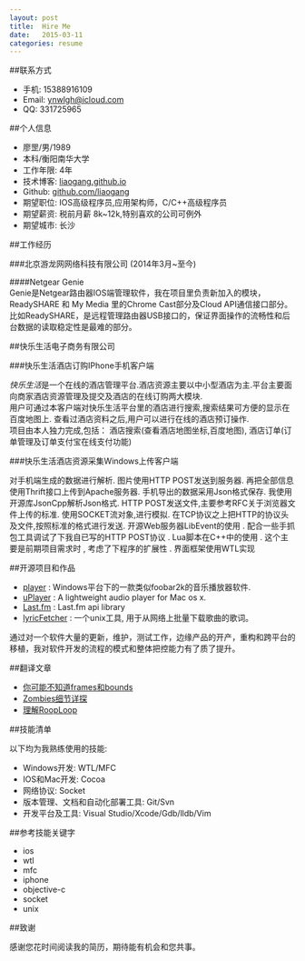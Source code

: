 ```yaml
---
layout: post
title:  Hire Me  
date:   2015-03-11
categories: resume   
---
```



##联系方式

* 手机: 15388916109
* Email: ynwlgh@icloud.com
* QQ: 331725965

##个人信息

* 廖罡/男/1989
* 本科/衡阳南华大学
* 工作年限: 4年
* 技术博客: [liaogang.github.io](http://liaogang.github.io)  
* Github: [github.com/liaogang](https://github.com/liaogang)
* 期望职位: IOS高级程序员,应用架构师，C/C++高级程序员
* 期望薪资: 税前月薪 8k~12k,特别喜欢的公司可例外
* 期望城市: 长沙

##工作经历  

###北京游龙网网络科技有限公司 (2014年3月~至今)  

####Netgear Genie  
Genie是Netgear路由器IOS端管理软件，我在项目里负责新加入的模块，ReadySHARE 和 My Media 里的Chrome Cast部分及Cloud API通信接口部分。比如ReadySHARE，是远程管理路由器USB接口的，保证界面操作的流畅性和后台数据的读取稳定性是最难的部分。

##快乐生活电子商务有限公司  

###快乐生活酒店订购IPhone手机客户端  

 *快乐生活*是一个在线的酒店管理平台.酒店资源主要以中小型酒店为主.平台主要面向商家酒店资源管理及提交及酒店的在线订购两大模块.  
 用户可通过本客户端对快乐生活平台里的酒店进行搜索,搜索结果可方便的显示在百度地图上. 查看过酒店资料之后,用户可以进行在线的酒店预订操作.  
 项目由本人独力完成,包括：
 酒店搜索(查看酒店地图坐标,百度地图),
酒店订单(订单管理及订单支付宝在线支付功能)  

###快乐生活酒店资源采集Windows上传客户端  

对手机端生成的数据进行解析.
图片使用HTTP POST发送到服务器.
再把全部信息使用Thrift接口上传到Apache服务器.
手机导出的数据采用Json格式保存. 我使用开源库JsonCpp解析Json格式.
	HTTP POST发送文件,主要参考RFC关于浏览器文件上传的标准.
使用SOCKET流对象,进行模拟. 在TCP协议之上把HTTP的协议头及文件,按照标准的格式进行发送.
	开源Web服务器LibEvent的使用 . 配合一些手抓包工具调试了下我自已写的HTTP POST协议 .
	Lua脚本在C++中的使用 . 这个主要是前期项目需求时 , 考虑了下程序的扩展性 .
	界面框架使用WTL实现 

##开源项目和作品  

* [player](https://github.com/liaogang/player) : Windows平台下的一款类似foobar2k的音乐播放器软件.
* [uPlayer](https://github.com/uPlayer/uPlayer) : 
A lightweight audio player for Mac os x.
* [Last.fm](https://github.com/liaogang/Last.fm) : Last.fm api library
* [lyricFetcher](https://github.com/liaogang/lyricsFetcher) : 一个unix工具, 用于从网络上批量下载歌曲的歌词。 

通过对一个软件大量的更新，维护，测试工作，边缘产品的开产，重构和跨平台的移植，我对软件开发的流程的模式和整体把控能力有了质了提升。

##翻译文章  

* [你可能不知道frames和bounds](http://liaogang.github.io/tech/2014/11/28/%E4%BD%A0%E5%8F%AF%E8%83%BD%E4%B8%8D%E7%9F%A5%E9%81%93frames%E5%92%8Cbounds/)
* [Zombies细节详探](http://liaogang.github.io/tech/2014/11/24/Zombies%E7%BB%86%E8%8A%82%E8%AF%A6%E6%8E%A2/)
* [理解RoopLoop](http://liaogang.github.io/tech/2014/11/27/%E7%90%86%E8%A7%A3NSRoopLoop/) 

##技能清单  

以下均为我熟练使用的技能:  

* Windows开发: WTL/MFC
* IOS和Mac开发: Cocoa
* 网络协议: Socket
* 版本管理、文档和自动化部署工具: Git/Svn
* 开发平台及工具: Visual Studio/Xcode/Gdb/lldb/Vim 

     

##参考技能关键字  

* ios
* wtl
* mfc
* iphone
* objective-c
* socket
* unix


##致谢  

感谢您花时间阅读我的简历，期待能有机会和您共事。  
